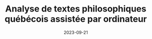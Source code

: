 ---
# Leave the homepage title empty to use the site title
title: Analyse de textes philosophiques québécois assistée par ordinateur
date: 2023-09-21
type: landing

sections:
  - block: hero
    content:
      title: |
        Analyse de textes philosophiques québécois assistée par ordinateur
      image:
        filename: welcome.jpg
      cta:
        label: Actualités
        url: ./#actualites
        icon_pack: fas
        icon: newspaper
      cta_alt:
        label: Présentation
        url: ./presentation
#      cta_note:
#        label: >-
#          <div style="text-shadow: none;">
#          <a href="#activites">Voir les activités</a>
#          </div>
      text: |
        <p>
        Le groupe de recherche sur l’analyse de textes philosophiques québécois assistée par ordinateur est porteur d’un projet interdisciplinaire visant à explorer un large corpus historique issu de la philosophie québécoise à l’aide d’outils informatiques inspirés de l’intelligence artificielle​.
        Le projet est financé par le <abbr title="Conseil de recherche en sciences humaines du Canada">CRSH</abbr> dans le cadre des <a href="https://www.sshrc-crsh.gc.ca/funding-financement/programs-programmes/insight_grants-subventions_savoir-fra.aspx">subventions Savoir</a>.
        </p>

  - block: collection
    id: actualites
    content:
      title: Actualités
      subtitle: Dernières nouvelles du projet
      text:
      count: 3
      filters:
        folders:
          - actualites
        author: ''
        category: ''
        exclude_featured: false
        publication_type: ''
        tag: ''
      offset: 0
      sort_by: 'Date'
      order: desc
      page_type: actualites
      archive:
        enable: true
        text: Voir toutes les actualités
    link: post/
    design:
      view: card
      columns: '2'

  - block: collection
    id: activites
    content:
      title: Activités
      subtitle:
      text:
      count: 3
      filters:
        author: ''
        category: ''
        exclude_featured: false
        publication_type: ''
        tag: ''
      offset: 0
      order: desc
      page_type: event
    design:
      view: card
      columns: '2'
  
  - block: markdown
    content:
      title:
      subtitle:
      text: |
        <img src="./sshrc-fip-full-color-fra.png"
          alt="Logotype du Conseil de recherche en sciences humaines du Canada."
          title="Conseil de recherche en sciences humaines du Canada" />
    design:
      columns: '1'
---